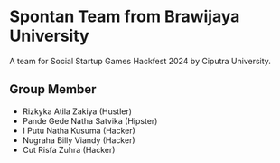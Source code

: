 # Spontan Team from Brawijaya University
A team for Social Startup Games Hackfest 2024 by Ciputra University.

## Group Member
- Rizkyka Atila Zakiya (Hustler)
- Pande Gede Natha Satvika (Hipster)
- I Putu Natha Kusuma (Hacker)
- Nugraha Billy Viandy (Hacker)
- Cut Risfa Zuhra (Hacker)
